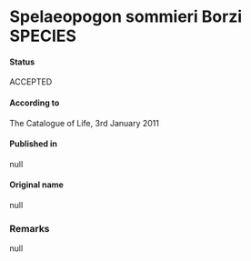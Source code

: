 Spelaeopogon sommieri Borzi SPECIES
=======

#### Status
ACCEPTED

#### According to
The Catalogue of Life, 3rd January 2011

#### Published in
null

#### Original name
null

### Remarks
null